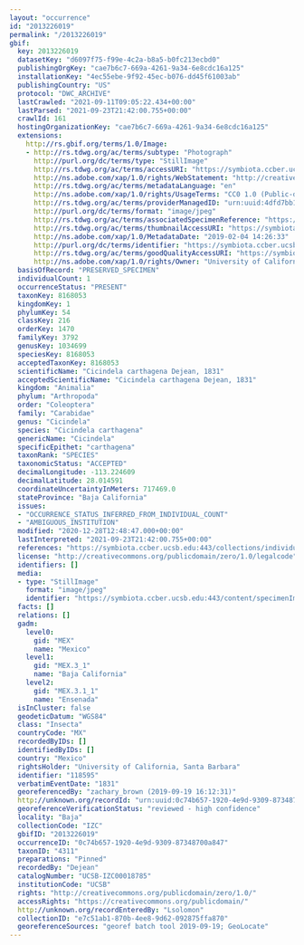 ```yaml
---
layout: "occurrence"
id: "2013226019"
permalink: "/2013226019"
gbif:
  key: 2013226019
  datasetKey: "d6097f75-f99e-4c2a-b8a5-b0fc213ecbd0"
  publishingOrgKey: "cae7b6c7-669a-4261-9a34-6e8cdc16a125"
  installationKey: "4ec55ebe-9f92-45ec-b076-dd45f61003ab"
  publishingCountry: "US"
  protocol: "DWC_ARCHIVE"
  lastCrawled: "2021-09-11T09:05:22.434+00:00"
  lastParsed: "2021-09-23T21:42:00.755+00:00"
  crawlId: 161
  hostingOrganizationKey: "cae7b6c7-669a-4261-9a34-6e8cdc16a125"
  extensions:
    http://rs.gbif.org/terms/1.0/Image:
    - http://rs.tdwg.org/ac/terms/subtype: "Photograph"
      http://purl.org/dc/terms/type: "StillImage"
      http://rs.tdwg.org/ac/terms/accessURI: "https://symbiota.ccber.ucsb.edu:443/content/specimenImages/UCSB_IZC/UCSB-IZC00018/UCSB-IZC00018785_lg.jpg"
      http://ns.adobe.com/xap/1.0/rights/WebStatement: "http://creativecommons.org/publicdomain/zero/1.0/"
      http://rs.tdwg.org/ac/terms/metadataLanguage: "en"
      http://ns.adobe.com/xap/1.0/rights/UsageTerms: "CC0 1.0 (Public-domain)"
      http://rs.tdwg.org/ac/terms/providerManagedID: "urn:uuid:4dfd7bb1-daa1-4094-a174-85989483dc31"
      http://purl.org/dc/terms/format: "image/jpeg"
      http://rs.tdwg.org/ac/terms/associatedSpecimenReference: "https://symbiota.ccber.ucsb.edu:443/collections/individual/index.php?occid=118595"
      http://rs.tdwg.org/ac/terms/thumbnailAccessURI: "https://symbiota.ccber.ucsb.edu:443/content/specimenImages/UCSB_IZC/UCSB-IZC00018/UCSB-IZC00018785_tn.jpg"
      http://ns.adobe.com/xap/1.0/MetadataDate: "2019-02-04 14:26:33"
      http://purl.org/dc/terms/identifier: "https://symbiota.ccber.ucsb.edu:443/content/specimenImages/UCSB_IZC/UCSB-IZC00018/UCSB-IZC00018785_lg.jpg"
      http://rs.tdwg.org/ac/terms/goodQualityAccessURI: "https://symbiota.ccber.ucsb.edu:443/content/specimenImages/UCSB_IZC/UCSB-IZC00018/UCSB-IZC00018785.jpg"
      http://ns.adobe.com/xap/1.0/rights/Owner: "University of California, Santa Barbara"
  basisOfRecord: "PRESERVED_SPECIMEN"
  individualCount: 1
  occurrenceStatus: "PRESENT"
  taxonKey: 8168053
  kingdomKey: 1
  phylumKey: 54
  classKey: 216
  orderKey: 1470
  familyKey: 3792
  genusKey: 1034699
  speciesKey: 8168053
  acceptedTaxonKey: 8168053
  scientificName: "Cicindela carthagena Dejean, 1831"
  acceptedScientificName: "Cicindela carthagena Dejean, 1831"
  kingdom: "Animalia"
  phylum: "Arthropoda"
  order: "Coleoptera"
  family: "Carabidae"
  genus: "Cicindela"
  species: "Cicindela carthagena"
  genericName: "Cicindela"
  specificEpithet: "carthagena"
  taxonRank: "SPECIES"
  taxonomicStatus: "ACCEPTED"
  decimalLongitude: -113.224609
  decimalLatitude: 28.014591
  coordinateUncertaintyInMeters: 717469.0
  stateProvince: "Baja California"
  issues:
  - "OCCURRENCE_STATUS_INFERRED_FROM_INDIVIDUAL_COUNT"
  - "AMBIGUOUS_INSTITUTION"
  modified: "2020-12-28T12:48:47.000+00:00"
  lastInterpreted: "2021-09-23T21:42:00.755+00:00"
  references: "https://symbiota.ccber.ucsb.edu:443/collections/individual/index.php?occid=118595"
  license: "http://creativecommons.org/publicdomain/zero/1.0/legalcode"
  identifiers: []
  media:
  - type: "StillImage"
    format: "image/jpeg"
    identifier: "https://symbiota.ccber.ucsb.edu:443/content/specimenImages/UCSB_IZC/UCSB-IZC00018/UCSB-IZC00018785_lg.jpg"
  facts: []
  relations: []
  gadm:
    level0:
      gid: "MEX"
      name: "Mexico"
    level1:
      gid: "MEX.3_1"
      name: "Baja California"
    level2:
      gid: "MEX.3.1_1"
      name: "Ensenada"
  isInCluster: false
  geodeticDatum: "WGS84"
  class: "Insecta"
  countryCode: "MX"
  recordedByIDs: []
  identifiedByIDs: []
  country: "Mexico"
  rightsHolder: "University of California, Santa Barbara"
  identifier: "118595"
  verbatimEventDate: "1831"
  georeferencedBy: "zachary_brown (2019-09-19 16:12:31)"
  http://unknown.org/recordId: "urn:uuid:0c74b657-1920-4e9d-9309-87348700a847"
  georeferenceVerificationStatus: "reviewed - high confidence"
  locality: "Baja"
  collectionCode: "IZC"
  gbifID: "2013226019"
  occurrenceID: "0c74b657-1920-4e9d-9309-87348700a847"
  taxonID: "4311"
  preparations: "Pinned"
  recordedBy: "Dejean"
  catalogNumber: "UCSB-IZC00018785"
  institutionCode: "UCSB"
  rights: "http://creativecommons.org/publicdomain/zero/1.0/"
  accessRights: "https://creativecommons.org/publicdomain/"
  http://unknown.org/recordEnteredBy: "Lsolomon"
  collectionID: "e7c51ab1-870b-4ee8-9d62-092875ffa870"
  georeferenceSources: "georef batch tool 2019-09-19; GeoLocate"
---
```

